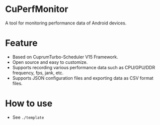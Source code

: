 # CuPerfMonitor
A tool for monitoring performance data of Android devices.  

# Feature
- Based on CuprumTurbo-Scheduler V15 Framework.
- Open source and easy to customize.
- Supports recording various performance data such as CPU/GPU/DDR frequency, fps, jank, etc.
- Supports JSON configuration files and exporting data as CSV format files.

# How to use
- See `./template`
